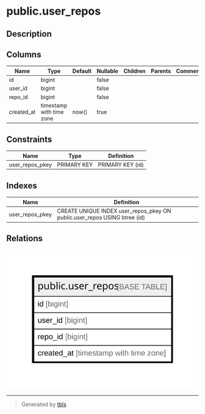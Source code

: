 # public.user_repos

## Description

## Columns

| Name       | Type                     | Default | Nullable | Children | Parents | Comment |
| ---------- | ------------------------ | ------- | -------- | -------- | ------- | ------- |
| id         | bigint                   |         | false    |          |         |         |
| user_id    | bigint                   |         | false    |          |         |         |
| repo_id    | bigint                   |         | false    |          |         |         |
| created_at | timestamp with time zone | now()   | true     |          |         |         |

## Constraints

| Name            | Type        | Definition       |
| --------------- | ----------- | ---------------- |
| user_repos_pkey | PRIMARY KEY | PRIMARY KEY (id) |

## Indexes

| Name            | Definition                                                                |
| --------------- | ------------------------------------------------------------------------- |
| user_repos_pkey | CREATE UNIQUE INDEX user_repos_pkey ON public.user_repos USING btree (id) |

## Relations

![er](public.user_repos.svg)

---

> Generated by [tbls](https://github.com/k1LoW/tbls)
